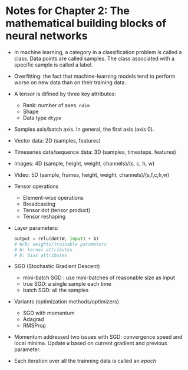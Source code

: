# Notes for Chapter 2: The mathematical building blocks of neural networks

* In machine learning, a category in a classification problem is called a class. Data points are called samples. The class associated with a specific sample is called a label.

* Overfitting: the fact that machine-learning models tend to perform worse on new data than on their training data.

* A tensor is difined by three key attributes:
    * Rank: number of axes. `ndim`
    * Shape
    * Data type `dtype`

* Samples axis/batch axis. In general, the first axis (axis 0).

* Vector data: 2D (samples, features)
* Timeseries data/sequence data: 3D (samples, timesteps. features)
* Images: 4D (sample, height, weight, channels)/(s, c, h, w)
* Video: 5D (sample, frames, height, weight, channels)/(s,f,c,h,w)

* Tensor operations
    * Element-wise operations
    * Broadcasting
    * Tensor dot (tensor product)
    * Tensor reshaping

* Layer parameters:
    ```python
    output = relu(dot(W, input) + b) 
    # W/b: weights/trainable parameters 
    # W: kernel attributes
    # b: bias attributes
    ```

* SGD (Stochastic Gradient Descent)
    * mini-batch SGD : use mini-batches of reasonable size as input
    * true SGD: a single sample each time
    * batch SGD: all the samples

* Variants (optimization methods/optimizers)
    * SGD with momentum
    * Adagrad
    * RMSProp

* Momentum addressed two issues with SGD: convergence speed and local minima. Update `W` based on current gradient and previous parameter.

* Each iteration over all the trainning data is called an *epoch*